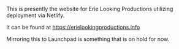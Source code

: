 This is presently the website for Erie Looking Productions utilizing deployment via Netlify.

It can be found at <https://erielookingproductions.info>

Mirroring this to Launchpad is something that is on hold for now.


